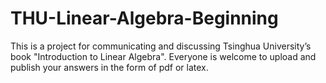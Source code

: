 # THU-Linear-Algebra-Beginning
This is a project for communicating and discussing Tsinghua University’s book "Introduction to Linear Algebra". Everyone is welcome to upload and publish your answers in the form of pdf or latex.
